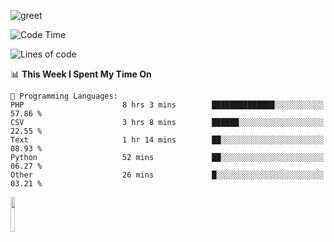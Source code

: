 ![greet](https://user-images.githubusercontent.com/44234583/146624354-9d461392-3676-4e7a-b12f-debc7319f53b.gif) 


<!--START_SECTION:waka-->
![Code Time](http://img.shields.io/badge/Code%20Time-729%20hrs%2050%20mins-blue)

![Lines of code](https://img.shields.io/badge/From%20Hello%20World%20I%27ve%20Written-10.7%20million%20lines%20of%20code-blue)

📊 **This Week I Spent My Time On** 

```text
💬 Programming Languages: 
PHP                      8 hrs 3 mins        ██████████████░░░░░░░░░░░   57.86 % 
CSV                      3 hrs 8 mins        ██████░░░░░░░░░░░░░░░░░░░   22.55 % 
Text                     1 hr 14 mins        ██░░░░░░░░░░░░░░░░░░░░░░░   08.93 % 
Python                   52 mins             ██░░░░░░░░░░░░░░░░░░░░░░░   06.27 % 
Other                    26 mins             █░░░░░░░░░░░░░░░░░░░░░░░░   03.21 % 
```


<!--END_SECTION:waka-->
<img src="https://user-images.githubusercontent.com/44234583/191059235-95ebfce1-7fc7-4eee-baff-214d902e7c18.gif" width="12%"/>
